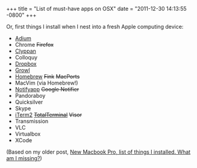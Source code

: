+++
title = "List of must-have apps on OSX"
date = "2011-12-30 14:13:55 -0800"
+++

Or, first things I install when I nest into a fresh Apple computing device:

* [Adium](http://adium.im/)
* Chrome ~~Firefox~~
* [Clyppan](http://www.omh.cc/Clyppan-Clipboard-Manager-for-the-Mac/)
* Colloquy
* [Dropbox](http://dropbox.com/)
* [Growl](http://growl.info/)
* [Homebrew](http://mxcl.github.com/homebrew/) ~~Fink~~ ~~MacPorts~~
* MacVim (via Homebrew!)
* [Notifyapp](http://vibealicious.com/apps/notify/) ~~Google Notifier~~
* Pandoraboy
* Quicksilver
* Skype
* [iTerm2](http://www.iterm2.com/) ~~[TotalTerminal](http://totalterminal.binaryage.com/)~~ ~~Visor~~
* Transmission
* VLC
* Virtualbox
* XCode

(Based on my older post, [New Macbook Pro, list of things I installed. What am I missing?](http://shazow.posterous.com/new-macbook-pro-list-of-things-i-installed-wh))
